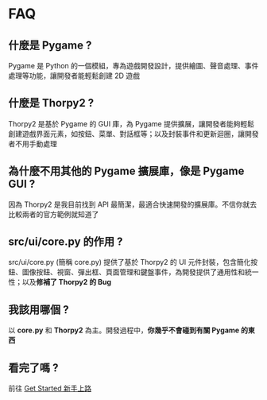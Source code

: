 # FAQ

## 什麼是 Pygame ?

Pygame 是 Python 的一個模組，專為遊戲開發設計，提供繪圖、聲音處理、事件處理等功能，讓開發者能輕鬆創建 2D 遊戲

## 什麼是 Thorpy2 ?

Thorpy2 是基於 Pygame 的 GUI 庫，為 Pygame 提供擴展，讓開發者能夠輕鬆創建遊戲界面元素，如按鈕、菜單、對話框等；以及封裝事件和更新迴圈，讓開發者不用手動處理

## 為什麼不用其他的 Pygame 擴展庫，像是 Pygame GUI ?

因為 Thorpy2 是我目前找到 API 最簡潔，最適合快速開發的擴展庫。不信你就去比較兩者的官方範例就知道了

## src/ui/core.py 的作用 ?

src/ui/core.py (簡稱 core.py) 提供了基於 Thorpy2 的 UI 元件封裝，包含簡化按鈕、圖像按鈕、視窗、彈出框、頁面管理和鍵盤事件，為開發提供了通用性和統一性；以及**修補了 Thorpy2 的 Bug**

## 我該用哪個 ?

以 **core.py** 和 **Thorpy2** 為主。開發過程中，**你幾乎不會碰到有關 Pygame 的東西**


## 看完了嗎 ?

前往 [Get Started 新手上路](get_started.md)
